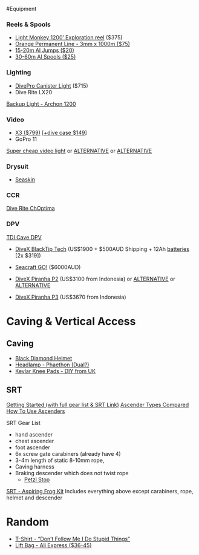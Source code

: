 #Equipment

### Reels & Spools
* [Light Monkey 1200’ Exploration reel](https://www.onlinedivegear.com.au/products/light-monkey-primary-reel-1200) ($375)
* [Orange Permanent Line - 3mm x 1000m ($75)](https://www.splicingandcutting.com.au/rope_products/throw-line-cord-braided-orange-polyethylene-3mm-x-1000m/)
* [15-20m Al Jumps ($20)](https://www.aliexpress.com/item/4001099510388.html) 
* [30-60m Al Spools ($25)](https://www.aliexpress.com/item/1005003162866176.html)

### Lighting

* [DivePro Canister Light](https://varuste.net/en/p99606/divepro-cl4200) ($715) 
* Dive Rite LX20

[Backup Light - Archon 1200](https://au.lightmalls.com/professional-archon-v10s-diving-torch-1-cree-xm-l-u2-led-860-lumens-3-modes-diving-light-flashlight-1-18650-not-include-black-color)

### Video
* [X3 ($799)](https://store.insta360.com/product/x3?c=2118&from=nav) [[+dive case $149](https://store.insta360.com/product/x3_dive_case?c=2113)]
* GoPro 11

[Super cheap video light](https://www.ebay.com.au/itm/293625171425) or [ALTERNATIVE](https://www.amazon.com/Flashlight-18000LM-Waterproof-Instructors-Underwater/dp/B09LHS9R8W/ref=sr_1_29) or [ALTERNATIVE](https://www.amazon.com/LetonPower-Flashlight-20000Lumen-Underwater-Waterproof/dp/B09M8S63ZF/ref=sr_1_20)


### Drysuit 
* [Seaskin](https://www.seaskin.co.uk/)

### CCR
[Dive Rite ChOptima](https://deepblueventures.com.au/rebreather/optima-cm-ccr)

### DPV
[TDI Cave DPV](https://www.tdisdi.com/tdi/get-certified/tdi-dpv-cave-diver/)

* [DiveX BlackTip Tech](https://dive-xtras.com/products/tech-blacktip) (US$1900 + $500AUD Shipping + 12Ah [batteries](https://www.bunnings.com.au/dewalt-18-54v-12-0ah-xr-flexvolt-battery_p0079389) [2x $319])

* [Seacraft GO!](https://seacraft.eu/products/scooters/go/) ($6000AUD)
* [DiveX Piranha P2](https://www.sport-instruments.com/product/divex-piranha-p2/#) (US$3100 from Indonesia) or [ALTERNATIVE](https://terminalmarine.com/diving-equipment/197-dive-x-piranha-p2-dive-scooter.html) or [ALTERNATIVE](https://www.sportindopratama.com/product/divex-piranha-p2/)
* [DiveX Piranha P3](https://www.sport-instruments.com/product/divex-piranha-p3/) (US$3670 from Indonesia)

# Caving & Vertical Access

## Caving

* [Black Diamond Helmet](https://www.amazon.com/Black-Diamond-Climbing-Helmet-Denim/dp/B07KXZ133N/ref=sr_1_2?keywords=Black+Diamond+Equipment+Half+Dome+Helmet&qid=1668566757&sr=8-2)
* [Headlamp - Phaethon (Dual?)](http://www.phaethoncavinglight.com/phaethon.html)
* [Kevlar Knee Pads - DIY from UK](https://www.ebay.com.au/itm/KNEE-PADS-FOR-DIY-FITTING-PAIR-/393570369670)

## SRT
[Getting Started (with full gear list & SRT Link)](https://caving.org.nz/pmwiki/pmwiki.php/Information/GettingStarted) 
[Ascender Types Compared](https://blog.weighmyrack.com/every-ascender-type-compared/)
[How To Use Ascenders](https://climbingcall.com/how-to-use-ascendsers/)

SRT Gear List

* hand ascender 
* chest ascender 
* foot ascender
* 6x screw gate carabiners (already have 4)
* 3-4m length of static 8-10mm rope, 
* Caving harness
* Braking descender which does not twist rope
  * [Petzl Stop](https://www.aspiring.co.nz/product/petzl-stop-descender/)

[SRT - Aspiring Frog Kit](https://aspiringsafety.com.au/product/srt-kit-frog-assembly-climbing-kit/) 
Includes everything above except carabiners, rope, helmet and descender

# Random

* [T-Shirt - “Don’t Follow Me I Do Stupid Things”](https://teechip.com/01cave-diving) 
* [Lift Bag - Ali Express ($36-45)](https://www.aliexpress.com/item/4001101513566.html)
